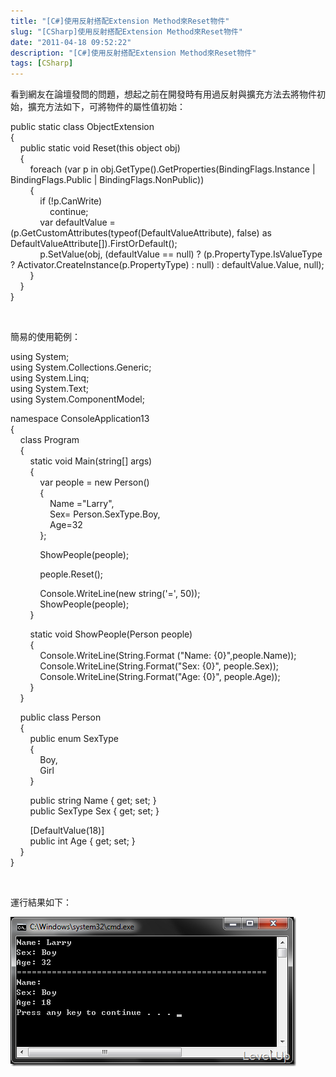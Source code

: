 ```yaml
---
title: "[C#]使用反射搭配Extension Method來Reset物件"
slug: "[CSharp]使用反射搭配Extension Method來Reset物件"
date: "2011-04-18 09:52:22"
description: "[C#]使用反射搭配Extension Method來Reset物件"
tags: [CSharp]
---
```


<p>
	看到網友在論壇發問的問題，想起之前在開發時有用過反射與擴充方法去將物件初始，擴充方法如下，可將物件的屬性值初始：</p>
<p>
	public static class ObjectExtension<br />
	{<br />
	    public static void Reset(this object obj)<br />
	    {<br />
	        foreach (var p in obj.GetType().GetProperties(BindingFlags.Instance | BindingFlags.Public | BindingFlags.NonPublic))<br />
	        {<br />
	            if (!p.CanWrite)<br />
	                continue;<br />
	            var defaultValue = (p.GetCustomAttributes(typeof(DefaultValueAttribute), false) as DefaultValueAttribute[]).FirstOrDefault();<br />
	            p.SetValue(obj, (defaultValue == null) ? (p.PropertyType.IsValueType ? Activator.CreateInstance(p.PropertyType) : null) : defaultValue.Value, null);<br />
	        }<br />
	    }<br />
	}</p>
<p>
	 </p>
<p>
	簡易的使用範例：</p>
<p>
	using System;<br />
	using System.Collections.Generic;<br />
	using System.Linq;<br />
	using System.Text;<br />
	using System.ComponentModel;</p>
<p>
	namespace ConsoleApplication13<br />
	{<br />
	    class Program<br />
	    {<br />
	        static void Main(string[] args)<br />
	        {<br />
	            var people = new Person()<br />
	            {<br />
	                Name ="Larry",<br />
	                Sex= Person.SexType.Boy,<br />
	                Age=32<br />
	            };</p>
<p>
	            ShowPeople(people);</p>
<p>
	            people.Reset();</p>
<p>
	            Console.WriteLine(new string('=', 50));<br />
	            ShowPeople(people);<br />
	        }</p>
<p>
	        static void ShowPeople(Person people)<br />
	        {           <br />
	            Console.WriteLine(String.Format ("Name: {0}",people.Name));<br />
	            Console.WriteLine(String.Format("Sex: {0}", people.Sex));<br />
	            Console.WriteLine(String.Format("Age: {0}", people.Age));<br />
	        }<br />
	    }</p>
<p>
	    public class Person<br />
	    {<br />
	        public enum SexType<br />
	        {<br />
	            Boy,<br />
	            Girl<br />
	        }</p>
<p>
	        public string Name { get; set; }               <br />
	        public SexType Sex { get; set; }</p>
<p>
	        [DefaultValue(18)]<br />
	        public int Age { get; set; }<br />
	    }<br />
	}</p>
<p>
	 </p>
<p>
	運行結果如下：</p>
<p>
	<img alt="image" border="0" height="239" src="\images\posts\23027\image_thumb.png" style="border-bottom: 0px; border-left: 0px; border-top: 0px; border-right: 0px" width="457" /></p>
